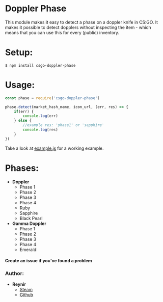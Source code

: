 # Doppler Phase
This module makes it easy to detect a phase on a doppler knife in CS:GO. It makes it possible to detect dopplers without inspecting the item - which means that you can use this for every (public) inventory.

# Setup:
```
$ npm install csgo-doppler-phase
```

# Usage:

```javascript
const phase = require('csgo-doppler-phase')

phase.detect(market_hash_name, icon_url, (err, res) => {
	if(err) {
		console.log(err)
	} else {
		//example res: 'phase1' or 'sapphire'
		console.log(res)
	}
})
```

Take a look at [example.js](https://github.com/reynirf/csgo-doppler-phase/blob/master/example.js) for a working example.



# Phases:

* **Doppler**
  * Phase 1
  * Phase 2
  * Phase 3
  * Phase 4
  * Ruby
  * Sapphire
  * Black Pearl
* **Gamma Doppler**
  * Phase 1
  * Phase 2
  * Phase 3
  * Phase 4
  * Emerald


#### Create an issue if you've found a problem

### Author: 
* **Reynir**
	* [Steam](https://steamcommunity.com/id/Reynir99)
	* [Github](https://github.com/reyinrf)
 